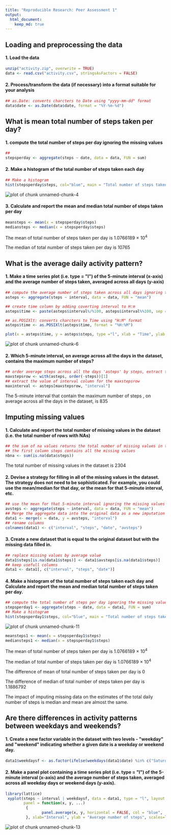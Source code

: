 ```yaml
---
title: "Reproducible Research: Peer Assessment 1"
output: 
  html_document:
    keep_md: true
---
```



## Loading and preprocessing the data
#### 1. Load the data

```r
unzip("activity.zip", overwrite = TRUE)
data <- read.csv("activity.csv", stringsAsFactors = FALSE)
```

#### 2. Process/transform the data (if necessary) into a format suitable for your analysis

```r
## as.Date: converts charcters to Date using "yyyy-mm-dd" format 
data$date <- as.Date(data$date, format = "%Y-%m-%d")
```



## What is mean total number of steps taken per day?

#### 1. compute the total number of steps per day ignoring the missing values

```r
## 
stepsperday <- aggregate(steps ~ date, data = data, FUN = sum)
```

#### 2. Make a histogram of the total number of steps taken each day

```r
## Make a histogram
hist(stepsperday$steps, col="blue", main = "Total number of steps taken each day", xlab = "Number of steps")
```

![plot of chunk unnamed-chunk-4](figure/unnamed-chunk-4-1.png) 

#### 3. Calculate and report the mean and median total number of steps taken per day

```r
meansteps <- mean(x = stepsperday$steps)
mediansteps <- median(x = stepsperday$steps)
```


The mean of total number of steps taken per day is 1.0766189 &times; 10<sup>4</sup>

The median of total number of steps taken per day is 10765


## What is the average daily activity pattern?
#### 1. Make a time series plot (i.e. type = "l") of the 5-minute interval (x-axis) and the average number of steps taken, averaged across all days (y-axis)

```r
## compute the average number of steps taken across all days ignoring the missing values
asteps <- aggregate(steps ~ interval, data = data, FUN = "mean")

## create time column by adding coverting interval to H:m
asteps$time <- paste(asteps$interval%/%100, asteps$interval%%100, sep = ":")

## as.POSIXlt: converts charcters to Time using "H:M" format
asteps$time <- as.POSIXlt(asteps$time, format = "%H:%M")

plot(x = asteps$time, y = asteps$steps, type ="l", xlab = "Time", ylab = "Average number of steps", col = "blue")
```

![plot of chunk unnamed-chunk-6](figure/unnamed-chunk-6-1.png) 

#### 2. Which 5-minute interval, on average across all the days in the dataset, contains the maximum number of steps?

```r
## order average steps across all the days 'asteps' by steps, extract the row of the maximum number of steps (first line)
maxstepsrow <- with(asteps, order(-steps))[1]
## extract the value of interval column for the maxstepsrow 
maxinterval <- asteps[maxstepsrow, "interval"]
```

The 5-minute interval that contain the maximum number of steps , on average across all the days in the dataset, is 835 



## Imputing missing values

#### 1. Calculate and report the total number of missing values in the dataset (i.e. the total number of rows with NAs)

```r
## the sum of na values returns the total number of missing values in the dataset for each column
## the first column steps contains all the missing values
nbna <- sum(is.na(data$steps))
```
The total number of missing values in the dataset is 2304


#### 2. Devise a strategy for filling in all of the missing values in the dataset. The strategy does not need to be sophisticated. For example, you could use the mean/median for that day, or the mean for that 5-minute interval, etc.

```r
## use the mean for that 5-minute interval ignoring the missing values
avsteps <- aggregate(steps ~ interval, data = data, FUN = "mean")
## Merge the aggregate data into the original data as a new imputation column based on interval link
data1 <- merge(x = data, y = avsteps, "interval")
## rename columns
colnames(data1) <- c("interval", "steps", "date", "avsteps")
```

#### 3. Create a new dataset that is equal to the original dataset but with the missing data filled in.

```r
## replace missing values by average value
data1$steps[is.na(data1$steps)] <- data1$avsteps[is.na(data1$steps)]
## keep usefull columns
data1 <- data1[, c("interval", "steps", "date")]
```

#### 4. Make a histogram of the total number of steps taken each day and Calculate and report the mean and median total number of steps taken per day.

```r
## compute the total number of steps per day ignoring the missing values
stepsperday1 <- aggregate(steps ~ date, data = data1, FUN = sum)
## Make a histogram
hist(stepsperday1$steps, col="blue", main = "Total number of steps taken each day", xlab = "Number of steps")
```

![plot of chunk unnamed-chunk-11](figure/unnamed-chunk-11-1.png) 

```r
meansteps1 <- mean(x = stepsperday1$steps)
mediansteps1 <- median(x = stepsperday1$steps)
```
The mean of total number of steps taken per day is 1.0766189 &times; 10<sup>4</sup>

The median of total number of steps taken per day is 1.0766189 &times; 10<sup>4</sup>

The difference of mean of total number of steps taken per day is 0

The difference of median of total number of steps taken per day is 1.1886792

The impact of imputing missing data on the estimates of the total daily number of steps is median and mean are almost the same.

## Are there differences in activity patterns between weekdays and weekends?
#### 1. Create a new factor variable in the dataset with two levels - "weekday" and "weekend" indicating whether a given date is a weekday or weekend day.

```r
data1$weekdaysf <- as.factor(ifelse(weekdays(data1$date) %in% c("Saturday", "Sunday"), "weekend", "weekday"))
```

#### 2. Make a panel plot containing a time series plot (i.e. type = "l") of the 5-minute interval (x-axis) and the average number of steps taken, averaged across all weekday days or weekend days (y-axis).

```r
library(lattice)
 xyplot(steps ~ interval | weekdaysf, data = data1, type = "l", layout = c(1, 2),
        panel = function(x, y, ...) 
         {
                panel.average(x, y, horizontal = FALSE, col = "blue", ...)
         }, xlab="Interval", ylab = "Average number of steps", scales=list(y=list(tick.number=10, limits = c(-10, 300))))
```

![plot of chunk unnamed-chunk-13](figure/unnamed-chunk-13-1.png) 

